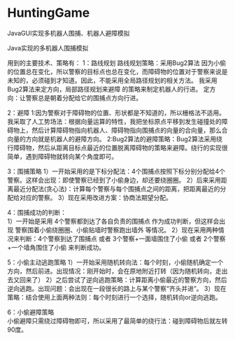 # HuntingGame   
JavaGUI实现多机器人围捕、机器人避障模拟 
  
Java实现的多机器人围捕模拟 
  
用到的主要技术、策略有： 
1：路线规划 
路线规划策略：采用Bug2算法 
因为小偷的位置总在变化，所以警察的目标点也总在变化，而障碍物的位置对于警察来说是未知的，必须碰到才知道。因此，不能采用全局路径规划的相关方法。
我采用  Bug2算法来定方向，局部路径规划来避障  的策略来制定机器人的行进。
定方向：让警察总是朝着分配给它的围捕点方向行进。
   
2：避障 
1:因为警察对于障碍物的位置、形状都是不知道的，所以栅格法不适用。我采取了人工势场法：根据向量运算的特性，我把坐标原点平移到发生碰撞处的障碍物上，然后计算障碍物指向机器人、障碍物指向围捕点的向量的合向量，那么合向量的方向就是机器人的避障方向。
2:Bug2算法的避障策略：Bug2算法采用绕行障碍物，然后从距离目标点最近的位置脱离障碍物的策略来避障。绕行的实现很简单，遇到障碍物就转向某个角度即可。 
   
3：围捕策略 
1）一开始采用的是下标分配法：4个围捕点按照下标分别分配给4个警察。这样会出现：即使警察已经到了小偷身边，却还要绕圈圈。
2）后来采用距离最近分配法(贪心法)：计算每个警察与每个围捕点之间的距离，把距离最近的分配给对应的警察。
3）现在采用改进方案：协商法期望分配。
  
4：围捕成功的判断：  
1）一开始是采用 4个警察都到达了各自负责的围捕点  作为成功判断，但这样会出现 警察围着小偷绕圈圈、小偷贴墙时警察跑出墙外 等情况。 
2）现在采用两种情况来判断：4个警察到达了围捕点 或者  3个警察+一面墙围住了小偷 或者  2个警察+一个墙角围住了小偷  来判断成功。 
  
5：小偷主动逃跑策略 
1）一开始采用随机转向法：每个时刻，小偷随机确定一个方向，然后前进。出现情况：刚开始时，会在原地附近打转（因为随机转向，走出去又回来了） 
2）之后尝试了逆向逃跑策略：计算距离小偷最近的警察方向，然后逆向逃跑。出现问题：会出现在一段很长的路上与某个警察“齐头并进”。 
3）现在策略：结合使用上面两种法则：每个时刻进行一个选择，随机转向or逆向逃跑。 

6：小偷避障策略  
小偷避障只需绕过障碍物即可，所以采用了最简单的绕行法：碰到障碍物后就左转90度。 

